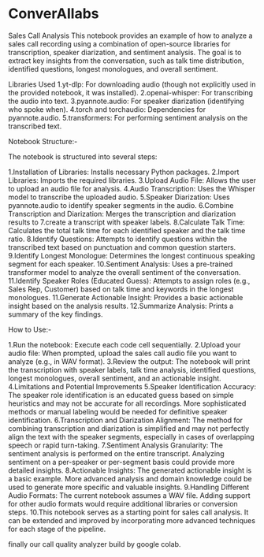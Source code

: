 # ConverAIlabs
Sales Call Analysis
This notebook provides an example of how to analyze a sales call recording using a combination of open-source libraries for transcription, speaker diarization, and sentiment analysis. The goal is to extract key insights from the conversation, such as talk time distribution, identified questions, longest monologues, and overall sentiment.

Libraries Used
1.yt-dlp: For downloading audio (though not explicitly used in the provided notebook, it was installed).
2.openai-whisper: For transcribing the audio into text.
3.pyannote.audio: For speaker diarization (identifying who spoke when).
4.torch and torchaudio: Dependencies for pyannote.audio.
5.transformers: For performing sentiment analysis on the transcribed text.


Notebook Structure:-

The notebook is structured into several steps:

1.Installation of Libraries: Installs necessary Python packages.
2.Import Libraries: Imports the required libraries.
3.Upload Audio File: Allows the user to upload an audio file for analysis.
4.Audio Transcription: Uses the Whisper model to transcribe the uploaded audio.
5.Speaker Diarization: Uses pyannote.audio to identify speaker segments in the audio.
6.Combine Transcription and Diarization: Merges the transcription and diarization results to 7.create a transcript with speaker labels.
8.Calculate Talk Time: Calculates the total talk time for each identified speaker and the talk time ratio.
8.Identify Questions: Attempts to identify questions within the transcribed text based on punctuation and common question starters.
9.Identify Longest Monologue: Determines the longest continuous speaking segment for each speaker.
10.Sentiment Analysis: Uses a pre-trained transformer model to analyze the overall sentiment of the conversation.
11.Identify Speaker Roles (Educated Guess): Attempts to assign roles (e.g., Sales Rep, Customer) based on talk time and keywords in the longest monologues.
11.Generate Actionable Insight: Provides a basic actionable insight based on the analysis results.
12.Summarize Analysis: Prints a summary of the key findings.

How to Use:-

1.Run the notebook: Execute each code cell sequentially.
2.Upload your audio file: When prompted, upload the sales call audio file you want to analyze (e.g., in WAV format).
3.Review the output: The notebook will print the transcription with speaker labels, talk time analysis, identified questions, longest monologues, overall sentiment, and an actionable insight.
4.Limitations and Potential Improvements
5.Speaker Identification Accuracy: The speaker role identification is an educated guess based on simple heuristics and may not be accurate for all recordings. More sophisticated methods or manual labeling would be needed for definitive speaker identification.
6.Transcription and Diarization Alignment: The method for combining transcription and diarization is simplified and may not perfectly align the text with the speaker segments, especially in cases of overlapping speech or rapid turn-taking.
7.Sentiment Analysis Granularity: The sentiment analysis is performed on the entire transcript. Analyzing sentiment on a per-speaker or per-segment basis could provide more detailed insights.
8.Actionable Insights: The generated actionable insight is a basic example. More advanced analysis and domain knowledge could be used to generate more specific and valuable insights.
9.Handling Different Audio Formats: The current notebook assumes a WAV file. Adding support for other audio formats would require additional libraries or conversion steps.
10.This notebook serves as a starting point for sales call analysis. It can be extended and improved by incorporating more advanced techniques for each stage of the pipeline.

finally our call quality analyzer build by google colab.
